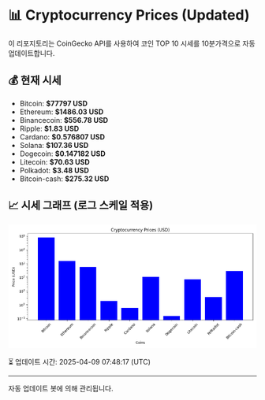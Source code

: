 
# 📊 Cryptocurrency Prices (Updated)

이 리포지토리는 CoinGecko API를 사용하여 코인 TOP 10 시세를 10분가격으로 자동 업데이트합니다.

## 💰 현재 시세
- Bitcoin: **$77797 USD**
- Ethereum: **$1486.03 USD**
- Binancecoin: **$556.78 USD**
- Ripple: **$1.83 USD**
- Cardano: **$0.576807 USD**
- Solana: **$107.36 USD**
- Dogecoin: **$0.147182 USD**
- Litecoin: **$70.63 USD**
- Polkadot: **$3.48 USD**
- Bitcoin-cash: **$275.32 USD**

## 📈 시세 그래프 (로그 스케일 적용)
![Crypto Prices](crypto_prices.png)

⏳ 업데이트 시간: 2025-04-09 07:48:17 (UTC)

---
자동 업데이트 봇에 의해 관리됩니다.
